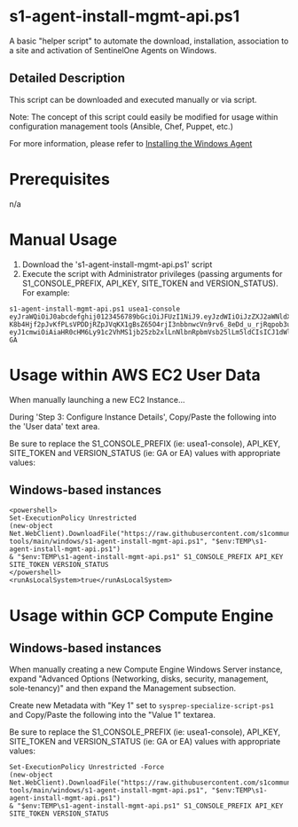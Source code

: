 # s1-agent-install-mgmt-api.ps1
A basic "helper script" to automate the download, installation, association to a site and activation of SentinelOne Agents on Windows.

## Detailed Description
This script can be downloaded and executed manually or via script.  

Note: The concept of this script could easily be modified for usage within configuration management tools (Ansible, Chef, Puppet, etc.)

For more information, please refer to [Installing the Windows Agent](https://community.sentinelone.com/s/article/000005521)

# Prerequisites

n/a

# Manual Usage
1. Download the 's1-agent-install-mgmt-api.ps1' script
2. Execute the script with Administrator privileges (passing arguments for S1_CONSOLE_PREFIX, API_KEY, SITE_TOKEN and VERSION_STATUS).  For example:
```
s1-agent-install-mgmt-api.ps1 usea1-console eyJraWQiOiJ0abcdefghij0123456789bGciOiJFUzI1NiJ9.eyJzdWIiOiJzZXJ2aWNldXNlci01MzUyMabcdefghij0123456789TdlMC05ZjcxZGMyNDY4NzdAbWdtdC0xMTYzMy5zZW50aW5lbG9uZS5uZXQiLCJpc3MiOiJhdXRobi11cy1lYXN0LTEtcHJvZCIsImRlcGxveW1lbnRfaWQiOiIxMTYzMyIsInR5cGUiOiJ1c2VyIiwiZXhwIjoxNzA4NTU2MzY5Labcdefghij0123456789S0wYjZjLTRlYTItYWM1ZC04YTlmNjdmYjA2ZTQifQ.755-K8b4Hjf2pJvKfPLsVPDDjRZpJVqKX1gBsZ65O4rjI3nbbnwcVn9rv6_8eDd_u_rjRqpob3unYEevMnYHGA eyJ1cmwiOiAiaHR0cHM6Ly91c2VhMS1jb25zb2xlLnNlbnRpbmVsb25lLm5ldCIsICJ1dWlkX2dlbiI6ICJhYTBkMmU1NWQ0NWE1YzBjIiwgInNhbXBsZV9kYXRhIjogImRvIG5vdCB1c2UifQo= GA
```

# Usage within AWS EC2 User Data
When manually launching a new EC2 Instance... 

During 'Step 3: Configure Instance Details', Copy/Paste the following into the 'User data' text area.


Be sure to replace the S1_CONSOLE_PREFIX (ie: usea1-console), API_KEY, SITE_TOKEN and VERSION_STATUS (ie: GA or EA) values with appropriate values:

## Windows-based instances
```
<powershell>
Set-ExecutionPolicy Unrestricted
(new-object Net.WebClient).DownloadFile("https://raw.githubusercontent.com/s1community/install-tools/main/windows/s1-agent-install-mgmt-api.ps1", "$env:TEMP\s1-agent-install-mgmt-api.ps1") 
& "$env:TEMP\s1-agent-install-mgmt-api.ps1" S1_CONSOLE_PREFIX API_KEY SITE_TOKEN VERSION_STATUS
</powershell>
<runAsLocalSystem>true</runAsLocalSystem>
```

# Usage within GCP Compute Engine

## Windows-based instances
When manually creating a new Compute Engine Windows Server instance, expand "Advanced Options (Networking, disks, security, management, sole-tenancy)" and then expand the Management subsection.  

Create new Metadata with "Key 1" set to `sysprep-specialize-script-ps1` and Copy/Paste the following into the "Value 1" textarea.

Be sure to replace the S1_CONSOLE_PREFIX (ie: usea1-console), API_KEY, SITE_TOKEN and VERSION_STATUS (ie: GA or EA) values with appropriate values:
```
Set-ExecutionPolicy Unrestricted -Force
(new-object Net.WebClient).DownloadFile("https://raw.githubusercontent.com/s1community/install-tools/main/windows/s1-agent-install-mgmt-api.ps1", "$env:TEMP\s1-agent-install-mgmt-api.ps1")
& "$env:TEMP\s1-agent-install-mgmt-api.ps1" S1_CONSOLE_PREFIX API_KEY SITE_TOKEN VERSION_STATUS
```
